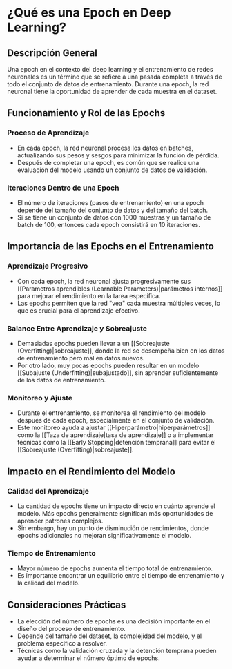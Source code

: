 # ¿Qué es una Epoch en Deep Learning?

## Descripción General

Una epoch en el contexto del deep learning y el entrenamiento de redes neuronales es un término que se refiere a una pasada completa a través de todo el conjunto de datos de entrenamiento. Durante una epoch, la red neuronal tiene la oportunidad de aprender de cada muestra en el dataset.

## Funcionamiento y Rol de las Epochs

### Proceso de Aprendizaje

- En cada epoch, la red neuronal procesa los datos en batches, actualizando sus pesos y sesgos para minimizar la función de pérdida.
- Después de completar una epoch, es común que se realice una evaluación del modelo usando un conjunto de datos de validación.

### Iteraciones Dentro de una Epoch

- El número de iteraciones (pasos de entrenamiento) en una epoch depende del tamaño del conjunto de datos y del tamaño del batch.
- Si se tiene un conjunto de datos con 1000 muestras y un tamaño de batch de 100, entonces cada epoch consistirá en 10 iteraciones.

## Importancia de las Epochs en el Entrenamiento

### Aprendizaje Progresivo

- Con cada epoch, la red neuronal ajusta progresivamente sus [[Parametros aprendibles (Learnable Parameters)|parámetros internos]] para mejorar el rendimiento en la tarea específica.
- Las epochs permiten que la red "vea" cada muestra múltiples veces, lo que es crucial para el aprendizaje efectivo.

### Balance Entre Aprendizaje y Sobreajuste

- Demasiadas epochs pueden llevar a un [[Sobreajuste (Overfitting)|sobreajuste]], donde la red se desempeña bien en los datos de entrenamiento pero mal en datos nuevos.
- Por otro lado, muy pocas epochs pueden resultar en un modelo [[Subajuste (Underfitting)|subajustado]], sin aprender suficientemente de los datos de entrenamiento.

### Monitoreo y Ajuste

- Durante el entrenamiento, se monitorea el rendimiento del modelo después de cada epoch, especialmente en el conjunto de validación.
- Este monitoreo ayuda a ajustar [[Hiperparámetro|hiperparámetros]] como la [[Taza de aprendizaje|tasa de aprendizaje]] o a implementar técnicas como la [[Early Stopping|detención temprana]] para evitar el [[Sobreajuste (Overfitting)|sobreajuste]].

## Impacto en el Rendimiento del Modelo

### Calidad del Aprendizaje

- La cantidad de epochs tiene un impacto directo en cuánto aprende el modelo. Más epochs generalmente significan más oportunidades de aprender patrones complejos.
- Sin embargo, hay un punto de disminución de rendimientos, donde epochs adicionales no mejoran significativamente el modelo.

### Tiempo de Entrenamiento

- Mayor número de epochs aumenta el tiempo total de entrenamiento.
- Es importante encontrar un equilibrio entre el tiempo de entrenamiento y la calidad del modelo.

## Consideraciones Prácticas

- La elección del número de epochs es una decisión importante en el diseño del proceso de entrenamiento.
- Depende del tamaño del dataset, la complejidad del modelo, y el problema específico a resolver.
- Técnicas como la validación cruzada y la detención temprana pueden ayudar a determinar el número óptimo de epochs.
